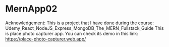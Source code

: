 # MernApp02
Acknowledgement: This is a project that I have done during the course: Udemy_React_NodeJS_Express_MongoDB_The_MERN_Fullstack_Guide
This is place photo capturer app. You can check its demo in this link: https://place-photo-capturer.web.app/
